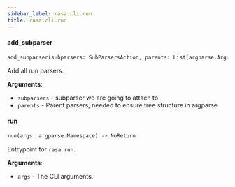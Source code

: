```yaml
---
sidebar_label: rasa.cli.run
title: rasa.cli.run
---
```

#### add\_subparser

```python
add_subparser(subparsers: SubParsersAction, parents: List[argparse.ArgumentParser]) -> None
```

Add all run parsers.

**Arguments**:

- `subparsers` - subparser we are going to attach to
- `parents` - Parent parsers, needed to ensure tree structure in argparse

#### run

```python
run(args: argparse.Namespace) -> NoReturn
```

Entrypoint for `rasa run`.

**Arguments**:

- `args` - The CLI arguments.

